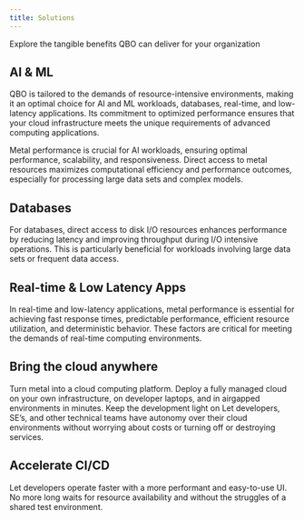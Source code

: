 ```yaml
---
title: Solutions
---
```


Explore the tangible benefits QBO can deliver for your organization</p>

## <i class='bx bxs-brain' ></i> AI & ML

QBO is tailored to the demands of resource-intensive environments, making it an optimal choice for AI and ML workloads, databases, real-time, and low-latency applications. Its commitment to optimized performance ensures that your cloud infrastructure meets the unique requirements of advanced computing applications.

Metal performance is crucial for AI workloads, ensuring optimal performance, scalability, and responsiveness. Direct access to metal resources maximizes computational efficiency and performance outcomes, especially for processing large data sets and complex models.

## <i class='bx bxs-data'></i> Databases

For databases, direct access to disk I/O resources enhances performance by reducing latency and improving throughput during I/O intensive operations. This is particularly beneficial for workloads involving large data sets or frequent data access.

## <i class='bx bxs-time-five' ></i> Real-time & Low Latency Apps

In real-time and low-latency applications, metal performance is essential for achieving fast response times, predictable performance, efficient resource utilization, and deterministic behavior. These factors are critical for meeting the demands of real-time computing environments.

## <i class='bx bx-cloud' ></i> Bring the cloud anywhere

Turn metal into a cloud computing platform. Deploy a fully managed cloud on your own infrastructure, on developer laptops, and in airgapped environments in minutes.
Keep the development light on
Let developers, SE’s, and other technical teams have autonomy over their cloud environments without worrying about costs or turning off or destroying services.

## <i class='bx bx-rocket' ></i> Accelerate CI/CD

Let developers operate faster with a more performant and easy-to-use UI. No more long waits for resource availability and without the struggles of a shared test environment.
